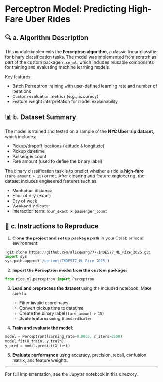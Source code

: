 # Perceptron Model: Predicting High-Fare Uber Rides

## 🔍 a. Algorithm Description

This module implements the **Perceptron algorithm**, a classic linear classifier for binary classification tasks. The model was implemented from scratch as part of the custom package `rice_ml`, which includes reusable components for training and evaluating machine learning models.

Key features:
- Batch Perceptron training with user-defined learning rate and number of iterations
- Custom evaluation metrics (e.g., accuracy)
- Feature weight interpretation for model explainability

## 📊 b. Dataset Summary

The model is trained and tested on a sample of the **NYC Uber trip dataset**, which includes:

- Pickup/dropoff locations (latitude & longitude)
- Pickup datetime
- Passenger count
- Fare amount (used to define the binary label)

The binary classification task is to predict whether a ride is **high-fare** (`fare_amount > 15`) or not. After cleaning and feature engineering, the dataset includes engineered features such as:
- Manhattan distance
- Hour of day (exact)
- Day of week
- Weekend indicator
- Interaction term: `hour_exact × passenger_count`

## 🧪 c. Instructions to Reproduce

1. **Clone the project and set up package path** in your Colab or local environment:

```python
!git clone https://github.com/alicewang777/INDE577_ML_Rice_2025.git
import sys
sys.path.append('/content/INDE577_ML_Rice_2025')
```

2. **Import the Perceptron model from the custom package:**

```python
from rice_ml.perceptron import Perceptron
```

3. **Load and preprocess the dataset** using the included notebook. Make sure to:
   - Filter invalid coordinates
   - Convert pickup time to datetime
   - Create the binary label (`fare_amount > 15`)
   - Scale features using `StandardScaler`

4. **Train and evaluate the model**:

```python
model = Perceptron(learning_rate=0.0005, n_iters=2000)
model.fit(X_train, y_train)
y_pred = model.predict(X_test)
```

5. **Evaluate performance** using accuracy, precision, recall, confusion matrix, and feature weights.

---

For full implementation, see the Jupyter notebook in this directory.
